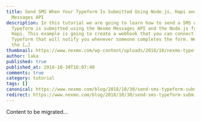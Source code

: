 ```yaml
---
title: Send SMS When Your Typeform Is Submitted Using Node.js, Hapi and the
  Messages API
description: In this tutorial we are going to learn how to send a SMS when your
  Typeform is submitted using the Nexmo Messages API and the Node.js framework
  Hapi. This example is going to create a webhook that you can connect to your
  Typeform that will notify you whenever someone completes the form. We’ll use
  the […]
thumbnail: https://www.nexmo.com/wp-content/uploads/2018/10/nexmo-typeform-sms.png
author: laka
published: true
published_at: 2018-10-30T16:07:40
comments: true
category: tutorial
tags: []
canonical: https://www.nexmo.com/blog/2018/10/30/send-sms-typeform-submitted-using-node-hapi-messages-api-dr
redirect: https://www.nexmo.com/blog/2018/10/30/send-sms-typeform-submitted-using-node-hapi-messages-api-dr
---
```

Content to be migrated...